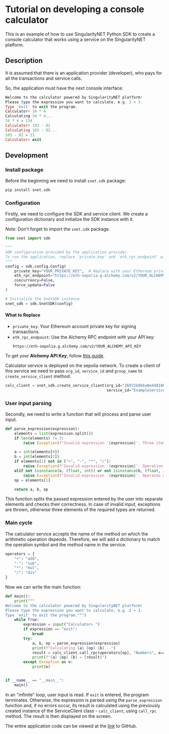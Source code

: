 # Tutorial on developing a console calculator

This is an example of how to use SingularityNET Python SDK to create a console calculator that works using a service 
on the SingularityNET platform.

## Description

It is assumed that there is an application provider (developer), who pays for all the
transactions and service calls.

So, the application must have the next console interface:

```powershell
Welcome to the calculator powered by SingularityNET platform!
Please type the expression you want to calculate, e.g. 2 + 3.
Type 'exit' to exit the program.
Calculator> 34 * 4 
Calculating 34 * 4...
34 * 4 = 134
Calculator> 103 - 82
Calculating 103 - 82...
103 - 82 = 21
Calculator> exit
```

## Development

### Install package

Before the beginning we need to install `snet.sdk` package:

```sh
pip install snet.sdk
```

### Configuration

Firstly, we need to configure the SDK and service client. We create a configuration dictionary and initialize the SDK instance with it.

_Note:_ Don't forget to import the `snet.sdk` package.

```python
from snet import sdk

"""
SDK configuration provided by the application provider.
To run the application, replace 'private_key' and 'eth_rpc_endpoint' with your values.
"""
config = sdk.config.Config(
    private_key="YOUR_PRIVATE_KEY",  # Replace with your Ethereum private key
    eth_rpc_endpoint="https://eth-sepolia.g.alchemy.com/v2/YOUR_ALCHEMY_API_KEY",  # Replace with your Alchemy API key
    concurrency=False, 
    force_update=False 
)

# Initialize the SnetSDK instance
snet_sdk = sdk.SnetSDK(config)
```

#### What to Replace
- `private_key`: Your Ethereum account private key for signing transactions.
- `eth_rpc_endpoint`: Use the Alchemy RPC endpoint with your API key:
   ```
   https://eth-sepolia.g.alchemy.com/v2/YOUR_ALCHEMY_API_KEY
   ```

To get your **Alchemy API Key**, follow [this guide](https://dev.singularitynet.io/docs/products/DecentralizedAIPlatform/Daemon/alchemy-api/).


Calculator service is deployed on the sepolia network. To create a client of this service we need to pass `org_id`, 
`service_id` and `group_name` to `create_service_client` method:

```python
calc_client = snet_sdk.create_service_client(org_id="26072b8b6a0e448180f8c0e702ab6d2f",
                                             service_id="Exampleservice", group_name="default_group")
```

### User input parsing

Secondly, we need to write a function that will process and parse user input. 

```python
def parse_expression(expression):
    elements = list(expression.split())
    if len(elements) != 3:
        raise Exception(f"Invalid expression '{expression}'. Three items required.")

    a = int(elements[0])
    b = int(elements[2])
    if elements[1] not in ["+", "-", "*", "/"]:
        raise Exception(f"Invalid expression '{expression}'. Operation must be '+' or '-' or '*' or '/'")
    elif not isinstance(a, (float, int)) or not isinstance(b, (float, int)):
        raise Exception(f"Invalid expression '{expression}'. Operands must be integers or floating point numbers.")
    op = elements[1]

    return a, b, op
```

This function splits the passed expression entered by the user into separate elements and checks their correctness. 
In case of invalid input, exceptions are thrown, otherwise three elements of the required types are returned.

### Main cycle

The calculator service accepts the name of the method on which the arithmetic operation depends. Therefore, we will 
add a dictionary to match the operation symbol and the method name in the service.

```python
operators = {
    "+": "add",
    "-": "sub",
    "*": "mul",
    "/": "div"
}
```

Now we can write the main function:

```python
def main():
    print("""
Welcome to the calculator powered by SingularityNET platform!
Please type the expression you want to calculate, e.g. 2 + 3.
Type 'exit' to exit the program.""")
    while True:
        expression = input("Calculator> ")
        if expression == "exit":
            break
        try:
            a, b, op = parse_expression(expression)
            print(f"Calculating {a} {op} {b}...")
            result = calc_client.call_rpc(operators[op], "Numbers", a=a, b=b)
            print(f"{a} {op} {b} = {result}")
        except Exception as e:
            print(e)


if __name__ == "__main__":
    main()
```

In an "infinite" loop, user input is read. If `exit` is entered, the program terminates. Otherwise, the expression 
is parsed using the `parse_expression` function and, if no errors occur, its result is calculated using the previously 
created instance of the ServiceClient class - `calc_client`, using `call_rpc` method. The result is then displayed 
on the screen.

The entire application code can be viewed at the 
[link](https://github.com/singnet/snet-sdk-python/blob/master/examples/calculator.py) to GitHub.

